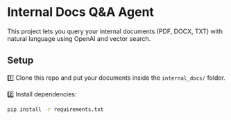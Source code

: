 # Internal Docs Q&A Agent

This project lets you query your internal documents (PDF, DOCX, TXT) with natural language using OpenAI and vector search.

## Setup

1️⃣ Clone this repo and put your documents inside the `internal_docs/` folder.

2️⃣ Install dependencies:
```bash
pip install -r requirements.txt
